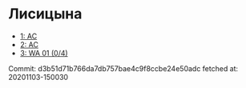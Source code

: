 # Лисицына
- [1: AC](1.md)
- [2: AC](2.md)
- [3: WA 01 (0/4)](3.md)

Commit: d3b51d71b766da7db757bae4c9f8ccbe24e50adc
 fetched at: 20201103-150030
